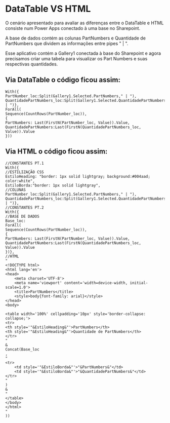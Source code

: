 # DataTable VS HTML

<p>O cenário apresentado para avaliar as diferenças entre o DataTable e HTML consiste num Power Apps conectado à uma base no Sharepoint.</p>
<p>A base de dados contém as colunas PartNumbers e Quantidade de PartNumbers que dividem as informações entre pipes " | ".</p>
<p>Esse aplicativo contém a Gallery1 conectada à base do Sharepoint e agora precisamos criar uma tabela para visualizar os Part Numbers e suas respectivas quantidades.</p>

## Via DataTable o código ficou assim:
``` power fx
With({
PartNumber_loc:Split(Gallery1.Selected.PartNumbers," | "),
QuantidadePartNumbers_loc:Split(Gallery1.Selected.QuantidadePartNumbers," | ")},
ForAll(
Sequence(CountRows(PartNumber_loc)),
{
PartNumbers: Last(FirstN(PartNumber_loc, Value)).Value,
QuantidadePartNumbers:Last(FirstN(QuantidadePartNumbers_loc, Value)).Value
}))
```

## Via HTML o código ficou assim:
``` html/css/powerfx
//CONSTANTES PT.1
With({
//ESTILIZAÇÃO CSS
EstiloHeading: "border: 1px solid lightgray; background:#004aad; color:white",
EstiloBorda:"border: 1px solid lightgray",
//COLUNAS
PartNumber_loc:Split(Gallery1.Selected.PartNumbers," | "),
QuantidadePartNumbers_loc:Split(Gallery1.Selected.QuantidadePartNumbers," | ")},
//CONSTANTES PT.2
With({
//BASE DE DADOS
Base_loc:
ForAll(
Sequence(CountRows(PartNumber_loc)),
{
PartNumbers: Last(FirstN(PartNumber_loc, Value)).Value,
QuantidadePartNumbers:Last(FirstN(QuantidadePartNumbers_loc, Value)).Value
})},
//HTML
"
<!DOCTYPE html>
<html lang='en'>
<head>
    <meta charset='UTF-8'>
    <meta name='viewport' content='width=device-width, initial-scale=1.0'>
    <title>PartNumbers</title>
    <style>body{font-family: arial}</style>
</head>
<body>

<table width='100%' cellpadding='10px' style='border-collapse: collapse;'>
<tr>
<th style='"&EstiloHeading&"'>PartNumbers</th>
<th style='"&EstiloHeading&"'>Quantidade de PartNumbers</th>
</tr>
"
&
Concat(Base_loc
,
"
<tr>
    <td style='"&EstiloBorda&"'>"&PartNumbers&"</td>
    <td style='"&EstiloBorda&"'>"&QuantidadePartNumbers&"</td>
</tr>
"
)
&
"
</table>
</body>
</html>
"
))
```
